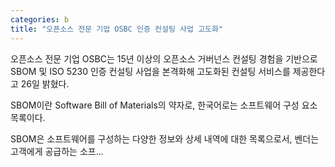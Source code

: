 ```yaml
---
categories: b
title: "오픈소스 전문 기업 OSBC 인증 컨설팅 사업 고도화"
---
```

오픈소스 전문 기업 OSBC는 15년 이상의 오픈소스 거버넌스 컨설팅 경험을 기반으로 SBOM 및 ISO 5230 인증 컨설팅 사업을 본격화해 고도화된 컨설팅 서비스를 제공한다고 26일 밝혔다.

SBOM이란 Software Bill of Materials의 약자로, 한국어로는 소프트웨어 구성 요소 목록이다. 

SBOM은 소프트웨어를 구성하는 다양한 정보와 상세 내역에 대한 목록으로서, 벤더는 고객에게 공급하는 소프...